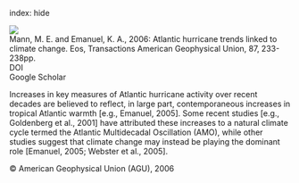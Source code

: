 index: hide

<div class="Citation">
    <div class="Citation-thumb CitationThumb-linked"  data-href="https://doi.org/10.1029/2006eo240001">
      <img src="https://static.claimspace.cloud/climate-study-static/refs/thumbs/10/Mann_and_Emanuel_2006-thumb.png" />
    </div>

  <div class="Citation-body">
    <div class="Citation-text">Mann, M. E. and Emanuel, K. A., 2006: Atlantic hurricane trends linked to climate change. <span class="Article-journal">Eos, Transactions American Geophysical Union, </span><span class="Article-volume">87, </span>233-238pp.</div>
    <div class="Citation-links">
      <div class="CitationLink" data-href="https://doi.org/10.1029/2006eo240001">
        <div class="CitationLink-icon CitationLink-Doi"></div>
        <div class="CitationLink-text">DOI</div>
      </div>
      <div class="CitationLink" data-href="https://scholar.google.com/scholar?q=10.1029/2006eo240001">
        <div class="CitationLink-icon CitationLink-Scholar"></div>
        <div class="CitationLink-text">Google Scholar</div>
      </div>
    </div>
  </div>
</div>

Increases in key measures of Atlantic hurricane activity over recent decades are believed to reflect, in large part, contemporaneous increases in tropical Atlantic warmth [e.g., Emanuel, 2005]. Some recent studies [e.g., Goldenberg et al., 2001] have attributed these increases to a natural climate cycle termed the Atlantic Multidecadal Oscillation (AMO), while other studies suggest that climate change may instead be playing the dominant role [Emanuel, 2005; Webster et al., 2005].

<div class="Citation-copy">
&copy; American Geophysical Union (AGU), 2006
</div>